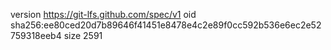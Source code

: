 version https://git-lfs.github.com/spec/v1
oid sha256:ee80ced20d7b89646f41451e8478e4c2e89f0cc592b536e6ec2e52759318eeb4
size 2591
